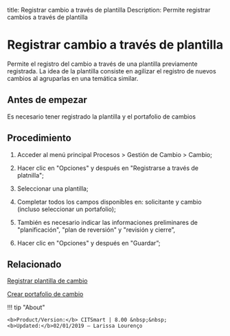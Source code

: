 title: Registrar cambio a través de plantilla
Description: Permite registrar cambios a través de plantilla
# Registrar cambio a través de plantilla

Permite el registro del cambio a través de una plantilla previamente registrada. La idea de la plantilla consiste en agilizar el registro de nuevos cambios al agruparlas en una temática similar.

Antes de empezar
----------------

Es necesario tener registrado la plantilla y el portafolio de cambios

Procedimiento
------------

1.  Acceder al menú principal Procesos \>
    Gestión de Cambio \> Cambio;

2.  Hacer clic en "Opciones" y después en "Registrarse a través de platnilla";

3.  Seleccionar una plantilla;

4.  Completar todos los campos disponibles en: solicitante y cambio (incluso
    seleccionar un portafolio);

5.  También es necesario indicar las informaciones preliminares de "planificación",
    "plan de reversión" y "revisión y cierre”,

6.  Hacer clic en "Opciones" y después en "Guardar”;

Relacionado 
------------

[Registrar plantilla de cambio](/es-es/citsmart-platform-8/processes/change/configuration/change-template.html)

[Crear portafolio de cambio](/es-es/citsmart-platform-8/processes/change/configuration/change-portfolio.html)

!!! tip "About"

    <b>Product/Version:</b> CITSmart | 8.00 &nbsp;&nbsp;
    <b>Updated:</b>02/01/2019 – Larissa Lourenço
